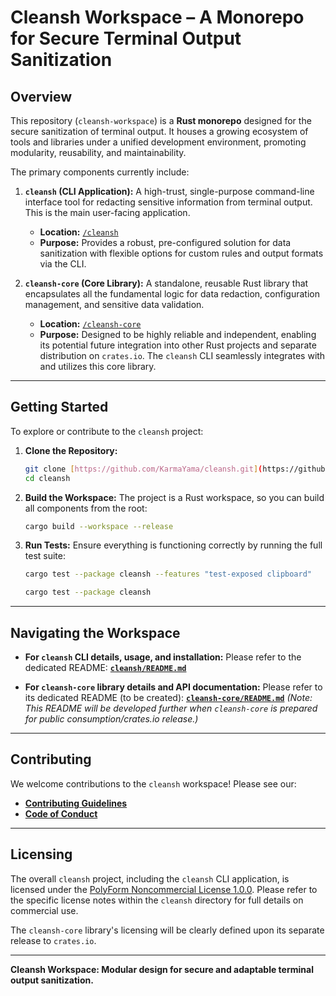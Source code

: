 # Cleansh Workspace – A Monorepo for Secure Terminal Output Sanitization


## Overview

This repository (`cleansh-workspace`) is a **Rust monorepo** designed for the secure sanitization of terminal output. It houses a growing ecosystem of tools and libraries under a unified development environment, promoting modularity, reusability, and maintainability.

The primary components currently include:

1.  **`cleansh` (CLI Application):** A high-trust, single-purpose command-line interface tool for redacting sensitive information from terminal output. This is the main user-facing application.
    * **Location:** [`/cleansh`](./cleansh/README.md)
    * **Purpose:** Provides a robust, pre-configured solution for data sanitization with flexible options for custom rules and output formats via the CLI.

2.  **`cleansh-core` (Core Library):** A standalone, reusable Rust library that encapsulates all the fundamental logic for data redaction, configuration management, and sensitive data validation.
    * **Location:** [`/cleansh-core`](./cleansh-core/README.md)
    * **Purpose:** Designed to be highly reliable and independent, enabling its potential future integration into other Rust projects and separate distribution on `crates.io`. The `cleansh` CLI seamlessly integrates with and utilizes this core library.

---

## Getting Started

To explore or contribute to the `cleansh` project:

1.  **Clone the Repository:**
    ```bash
    git clone [https://github.com/KarmaYama/cleansh.git](https://github.com/KarmaYama/cleansh.git)
    cd cleansh 
    ```

2.  **Build the Workspace:**
    The project is a Rust workspace, so you can build all components from the root:
    ```bash
    cargo build --workspace --release
    ```

3.  **Run Tests:**
    Ensure everything is functioning correctly by running the full test suite:
    ```bash
    cargo test --package cleansh --features "test-exposed clipboard"
    ```
    ```bash
    cargo test --package cleansh 
    ```

---

## Navigating the Workspace

* **For `cleansh` CLI details, usage, and installation:**
    Please refer to the dedicated README: **[`cleansh/README.md`](./cleansh/README.md)**

* **For `cleansh-core` library details and API documentation:**
    Please refer to its dedicated README (to be created): **[`cleansh-core/README.md`](./cleansh-core/README.md)**
    *(Note: This README will be developed further when `cleansh-core` is prepared for public consumption/crates.io release.)*

---

## Contributing

We welcome contributions to the `cleansh` workspace! Please see our:

* **[Contributing Guidelines](./cleansh/CONTRIBUTING.md)**
* **[Code of Conduct](./cleansh/CODE_OF_CONDUCT.md)**

---

## Licensing

The overall `cleansh` project, including the `cleansh` CLI application, is licensed under the [PolyForm Noncommercial License 1.0.0](https://polyformproject.org/licenses/noncommercial/1.0.0/). Please refer to the specific license notes within the `cleansh` directory for full details on commercial use.

The `cleansh-core` library's licensing will be clearly defined upon its separate release to `crates.io`.

---

**Cleansh Workspace: Modular design for secure and adaptable terminal output sanitization.**
